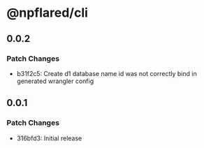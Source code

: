 # @npflared/cli

## 0.0.2

### Patch Changes

- b31f2c5: Create d1 database name id was not correctly bind in generated wrangler config

## 0.0.1

### Patch Changes

- 316bfd3: Initial release
